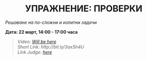 <h1 align="center">УПРАЖНЕНИЕ: ПРОВЕРКИ</h1>
<i>Решаване на по-сложни и изпитни задачи</i>
<br>

<p><b>Дата: 22 март, 14:00 - 17:00 часа</b></p>

<blockquote>
    <i>
        Video: <a href="#">Will be here</a>
    </i>
    <br>
    <i>
        Short Link: http://bit.ly/3axSh4U
    </i>
    <br>
    <i>
        Link Judge: <a href="https://judge.softuni.bg/Contests/Practice/Index/1161#0">here</a>
    </i>
</blockquote>
